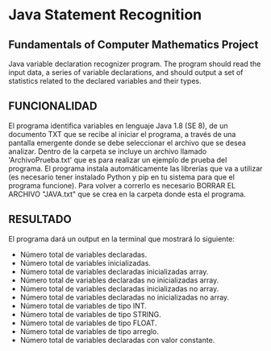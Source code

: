 # Java Statement Recognition
## Fundamentals of Computer Mathematics Project
Java variable declaration recognizer program. The program should read the input data, a series of variable declarations, and should output a set of statistics related to the declared variables and their types.

## FUNCIONALIDAD

El programa identifica variables en lenguaje Java 1.8 (SE 8), de un documento TXT que se recibe al iniciar el programa, a través de una pantalla emergente donde se debe seleccionar el archivo que se desea analizar. Dentro de la carpeta se incluye un archivo llamado 'ArchivoPrueba.txt' que es para realizar un ejemplo de prueba del programa. 
El programa instala automáticamente las librerías que va a utilizar (es necesario tener instalado Python y pip en tu sistema para que el programa funcione).
Para volver a correrlo es necesario BORRAR EL ARCHIVO "JAVA.txt" que se crea en la carpeta donde esta el programa.

## RESULTADO

El programa dará un output en la terminal que mostrará lo siguiente:
- Número total de variables declaradas.
- Número total de variables inicializadas.
- Número total de variables declaradas inicializadas array.
- Número total de variables declaradas no inicializadas array.
- Número total de variables declaradas inicializadas no array.
- Número total de variables declaradas no inicializadas no array.
- Número total de variables de tipo INT.
- Número total de variables de tipo STRING.
- Número total de variables de tipo FLOAT.
- Número total de variables de tipo arreglo.
- Número total de variables declaradas con valor constante.

